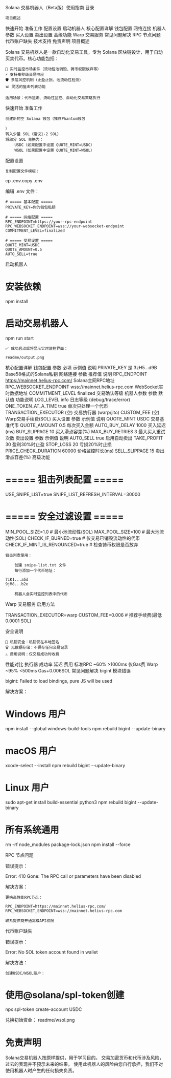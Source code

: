 Solana 交易机器人（Beta版）使用指南
目录

    项目概述

快速开始
准备工作
配置设置
启动机器人
核心配置详解
钱包配置
网络连接
机器人参数
买入设置
卖出设置
高级功能
Warp 交易服务
常见问题解决
RPC 节点问题
代币账户缺失
技术支持
免责声明
项目概述

Solana 交易机器人是一款自动化交易工具，专为 Solana 区块链设计，用于自动买卖代币。核心功能包括：

    🚀 实时监控市场条件（流动性池销毁、铸币权限放弃等）
    ⚡ 支持毫秒级交易响应
    🛡️ 多层风控机制（止盈止损、池流动性检测）
    📊 灵活的狙击列表功能

    ​​适用场景​​：代币狙击、流动性监控、自动化交易策略执行

快速开始
准备工作

    创建新的空 Solana 钱包（推荐Phantom钱包

    ）
    转入少量 SOL（建议1-2 SOL）
    将部分 SOL 兑换为：
        USDC（如果配置中设置 QUOTE_MINT=USDC）
        WSOL（如果配置中设置 QUOTE_MINT=WSOL）

配置设置

    复制配置文件模板：

cp .env.copy .env

编辑 .env 文件：

    # ===== 基本配置 =====
    PRIVATE_KEY=你的钱包私钥

    # ===== 网络配置 =====
    RPC_ENDPOINT=https://your-rpc-endpoint
    RPC_WEBSOCKET_ENDPOINT=wss://your-websocket-endpoint
    COMMITMENT_LEVEL=finalized

    # ===== 交易设置 =====
    QUOTE_MINT=USDC
    QUOTE_AMOUNT=0.5
    AUTO_SELL=true

启动机器人

# 安装依赖
npm install

# 启动交易机器人
npm run start

    ✅ 成功启动后将显示实时监控界面：

    readme/output.png

核心配置详解
钱包配置
参数	必填	示例值	说明
PRIVATE_KEY	是	3zH5...d9B	Base58格式的Solana私钥
网络连接
参数	推荐值	说明
RPC_ENDPOINT	https://mainnet.helius-rpc.com/	Solana主网RPC地址
RPC_WEBSOCKET_ENDPOINT	wss://mainnet.helius-rpc.com	WebSocket实时数据地址
COMMITMENT_LEVEL	finalized	交易确认等级
机器人参数
参数	默认值	功能说明
LOG_LEVEL	info	日志等级 (debug/trace/error)
ONE_TOKEN_AT_A_TIME	true	单次只处理一个代币
TRANSACTION_EXECUTOR	(空)	交易执行器 (warp/jito)
CUSTOM_FEE	(空)	Warp交易手续费(SOL)
买入设置
参数	示例值	说明
QUOTE_MINT	USDC	交易基准代币
QUOTE_AMOUNT	0.5	每次买入金额
AUTO_BUY_DELAY	1000	买入延迟(ms)
BUY_SLIPPAGE	10	买入滑点容差(%)
MAX_BUY_RETRIES	3	最大买入重试次数
卖出设置
参数	示例值	说明
AUTO_SELL	true	启用自动卖出
TAKE_PROFIT	30	盈利30%时止盈
STOP_LOSS	20	亏损20%时止损
PRICE_CHECK_DURATION	60000	价格监控时长(ms)
SELL_SLIPPAGE	15	卖出滑点容差(%)
高级功能

# ===== 狙击列表配置 =====
USE_SNIPE_LIST=true
SNIPE_LIST_REFRESH_INTERVAL=30000

# ===== 安全过滤设置 =====
MIN_POOL_SIZE=1.0      # 最小池流动性(SOL)
MAX_POOL_SIZE=100       # 最大池流动性(SOL)
CHECK_IF_BURNED=true    # 仅交易已销毁流动性的代币
CHECK_IF_MINT_IS_RENOUNCED=true # 检查铸币权限是否放弃

    ​​狙击列表使用​​：

        创建 snipe-list.txt 文件
        每行添加一个代币地址：

    7iK1...a5d
    9jM8...b2e

        机器人会实时监控列表中的代币

Warp 交易服务
启用方法

TRANSACTION_EXECUTOR=warp
CUSTOM_FEE=0.006  # 推荐手续费(最低0.0001 SOL)

安全说明

    🔐 ​​私钥安全​​：私钥仅在本地签名
    🗑️ ​​无数据存储​​：不保存任何交易记录
    ⚠️ ​​费用说明​​：仅交易成功时收费

性能对比
执行器	成功率	延迟	费用
标准RPC	~60%	>1000ms	仅Gas费
Warp	~95%	<500ms	Gas+0.006SOL
常见问题解决
bigint 模块错误

bigint: Failed to load bindings, pure JS will be used

​​解决方案​​：

# Windows 用户
npm install --global windows-build-tools
npm rebuild bigint --update-binary

# macOS 用户
xcode-select --install
npm rebuild bigint --update-binary

# Linux 用户
sudo apt-get install build-essential python3
npm rebuild bigint --update-binary

# 所有系统通用
rm -rf node_modules package-lock.json
npm install --force

RPC 节点问题

​​错误提示​​：

Error: 410 Gone: The RPC call or parameters have been disabled

​​解决方案​​：

    更换高性能RPC节点：

    RPC_ENDPOINT=https://mainnet.helius-rpc.com/
    RPC_WEBSOCKET_ENDPOINT=wss://mainnet.helius-rpc.com

    联系提供商开通高级API权限

代币账户缺失

​​错误提示​​：

Error: No SOL token account found in wallet

​​解决方法​​：

    创建USDC/WSOL账户：

# 使用@solana/spl-token创建
npx spl-token create-account USDC

兑换初始资金：
readme/wsol.png

# 免责声明 
 
Solana交易机器人按原样提供，用于学习目的。 
交易加密货币和代币涉及风险，过去的表现并不预示未来的结果。 
使用此机器人的风险由您自行承担，我们不对使用机器人时产生的任何损失负责。